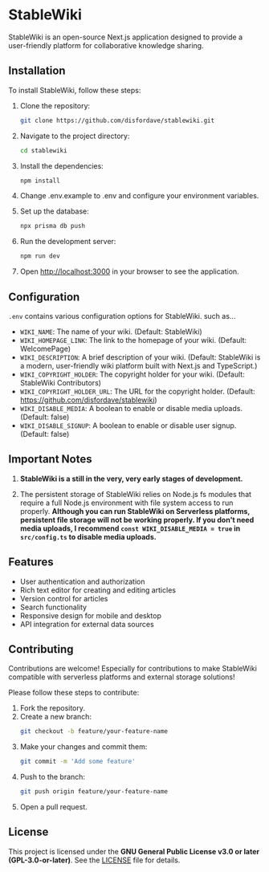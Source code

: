 # StableWiki

StableWiki is an open-source Next.js application designed to provide a user-friendly platform for collaborative knowledge sharing.

## Installation

To install StableWiki, follow these steps:

1. Clone the repository:
   ```bash
   git clone https://github.com/disfordave/stablewiki.git
   ```
2. Navigate to the project directory:
   ```bash
   cd stablewiki
   ```
3. Install the dependencies:
   ```bash
   npm install
   ```
4. Change .env.example to .env and configure your environment variables.

5. Set up the database:
   ```bash
   npx prisma db push
   ```
6. Run the development server:
   ```bash
   npm run dev
   ```
7. Open [http://localhost:3000](http://localhost:3000) in your browser to see the application.

## Configuration

`.env` contains various configuration options for StableWiki. such as...

- `WIKI_NAME`: The name of your wiki. (Default: StableWiki)
- `WIKI_HOMEPAGE_LINK`: The link to the homepage of your wiki. (Default: WelcomePage)
- `WIKI_DESCRIPTION`: A brief description of your wiki. (Default: StableWiki is a modern, user-friendly wiki platform built with Next.js and TypeScript.)
- `WIKI_COPYRIGHT_HOLDER`: The copyright holder for your wiki. (Default: StableWiki Contributors)
- `WIKI_COPYRIGHT_HOLDER_URL`: The URL for the copyright holder. (Default: https://github.com/disfordave/stablewiki)
- `WIKI_DISABLE_MEDIA`: A boolean to enable or disable media uploads. (Default: false)
- `WIKI_DISABLE_SIGNUP`: A boolean to enable or disable user signup. (Default: false)

## Important Notes

1. **StableWiki is a still in the very, very early stages of development.**

2. The persistent storage of StableWiki relies on Node.js fs modules that require a full Node.js environment with file system access to run properly. **Although you can run StableWiki on Serverless platforms, persistent file storage will not be working properly. If you don't need media uploads, I recommend `const WIKI_DISABLE_MEDIA = true` in `src/config.ts` to disable media uploads.**

## Features

- User authentication and authorization
- Rich text editor for creating and editing articles
- Version control for articles
- Search functionality
- Responsive design for mobile and desktop
- API integration for external data sources

## Contributing

Contributions are welcome! Especially for contributions to make StableWiki compatible with serverless platforms and external storage solutions!

Please follow these steps to contribute:

1. Fork the repository.
2. Create a new branch:
   ```bash
   git checkout -b feature/your-feature-name
   ```
3. Make your changes and commit them:
   ```bash
   git commit -m 'Add some feature'
   ```
4. Push to the branch:
   ```bash
   git push origin feature/your-feature-name
   ```
5. Open a pull request.

## License

This project is licensed under the **GNU General Public License v3.0 or later (GPL-3.0-or-later)**. See the [LICENSE](./LICENSE) file for details.
